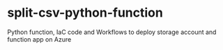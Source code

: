 # split-csv-python-function
 Python function, IaC code and Workflows to deploy storage account and function app on Azure

#
